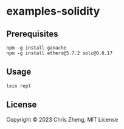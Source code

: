 # examples-solidity

## Prerequisites


```shell
npm -g install ganache
npm -g install ethers@5.7.2 solc@0.8.17
```

## Usage

```shell
lein repl
```

## License

Copyright © 2023 Chris Zheng, MIT License
